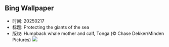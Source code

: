 ## Bing Wallpaper
- 时间: 20250217
- 标题: Protecting the giants of the sea
- 版权: Humpback whale mother and calf, Tonga (© Chase Dekker/Minden Pictures)
![](https://cn.bing.com/th?id=OHR.HumpbackMother_EN-US8033380725_UHD.jpg&rf=LaDigue_UHD.jpg&pid=hp&w=3840&h=2160&rs=1&c=4)
